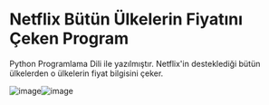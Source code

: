 # Netflix Bütün Ülkelerin Fiyatını Çeken  Program

Python Programlama Dili ile yazılmıştır. Netflix'in desteklediği bütün ülkelerden o ülkelerin fiyat bilgisini çeker.

![image](https://user-images.githubusercontent.com/81961593/216430504-e37b2019-f22e-4c5e-87c3-76726714d4ef.png)![image](https://user-images.githubusercontent.com/81961593/216430591-bfb31b71-3043-49c1-986f-09496465d346.png)

